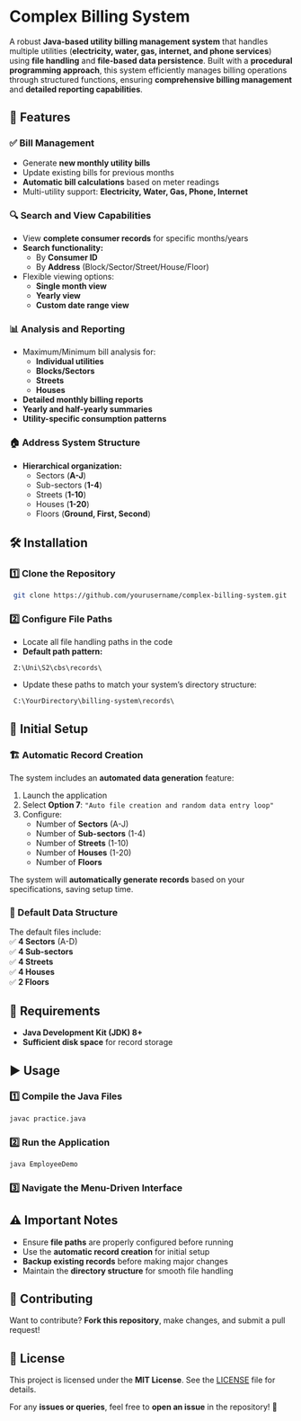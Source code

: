 # Complex Billing System  

A robust **Java-based utility billing management system** that handles multiple utilities (**electricity, water, gas, internet, and phone services**) using **file handling** and **file-based data persistence**. Built with a **procedural programming approach**, this system efficiently manages billing operations through structured functions, ensuring **comprehensive billing management** and **detailed reporting capabilities**.
  



## 🚀 Features  

### ✅ Bill Management  
- Generate **new monthly utility bills**  
- Update existing bills for previous months  
- **Automatic bill calculations** based on meter readings  
- Multi-utility support: **Electricity, Water, Gas, Phone, Internet**  

### 🔍 Search and View Capabilities  
- View **complete consumer records** for specific months/years  
- **Search functionality:**  
  - By **Consumer ID**  
  - By **Address** (Block/Sector/Street/House/Floor)  
- Flexible viewing options:  
  - **Single month view**  
  - **Yearly view**  
  - **Custom date range view**  

### 📊 Analysis and Reporting  
- Maximum/Minimum bill analysis for:  
  - **Individual utilities**  
  - **Blocks/Sectors**  
  - **Streets**  
  - **Houses**  
- **Detailed monthly billing reports**  
- **Yearly and half-yearly summaries**  
- **Utility-specific consumption patterns**  

### 🏠 Address System Structure  
- **Hierarchical organization:**  
  - Sectors (**A-J**)  
  - Sub-sectors (**1-4**)  
  - Streets (**1-10**)  
  - Houses (**1-20**)  
  - Floors (**Ground, First, Second**)  



## 🛠 Installation  

### 1️⃣ Clone the Repository  
```bash  
 git clone https://github.com/yourusername/complex-billing-system.git  
```
### 2️⃣ Configure File Paths  
- Locate all file handling paths in the code  
- **Default path pattern:**  
```plaintext  
 Z:\Uni\S2\cbs\records\  
```
- Update these paths to match your system’s directory structure:  
```plaintext  
 C:\YourDirectory\billing-system\records\  
```


## 🚀 Initial Setup  

### 🏗 Automatic Record Creation  
The system includes an **automated data generation** feature:  

1. Launch the application  
2. Select **Option 7**: `"Auto file creation and random data entry loop"`  
3. Configure:  
   - Number of **Sectors** (A-J)  
   - Number of **Sub-sectors** (1-4)  
   - Number of **Streets** (1-10)  
   - Number of **Houses** (1-20)  
   - Number of **Floors**  

The system will **automatically generate records** based on your specifications, saving setup time.  

### 📂 Default Data Structure  
The default files include:  
✅ **4 Sectors** (A-D)  
✅ **4 Sub-sectors**  
✅ **4 Streets**  
✅ **4 Houses**  
✅ **2 Floors**  



## 📌 Requirements  
- **Java Development Kit (JDK) 8+**  
- **Sufficient disk space** for record storage  



## ▶️ Usage  

### 1️⃣ Compile the Java Files  
```bash  
javac practice.java  
```
### 2️⃣ Run the Application  
```bash  
java EmployeeDemo  
```
### 3️⃣ Navigate the **Menu-Driven Interface**  



## ⚠️ Important Notes  
- Ensure **file paths** are properly configured before running  
- Use the **automatic record creation** for initial setup  
- **Backup existing records** before making major changes  
- Maintain the **directory structure** for smooth file handling  



## 🤝 Contributing  
Want to contribute? **Fork this repository**, make changes, and submit a pull request!  



## 📜 License  

This project is licensed under the **MIT License**. See the [LICENSE](LICENSE) file for details.  


For any **issues or queries**, feel free to **open an issue** in the repository! 🚀  
